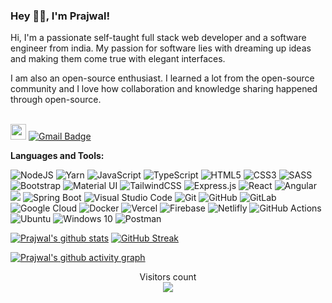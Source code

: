 ### Hey 👋🏽, I'm Prajwal!

<!-- <a href="https://www.linkedin.com/in/prajwalborkar/">
    <img align="left" alt="Prajwal Borkar | Linkedin" width="24px" src="https://github.com/TheDudeThatCode/TheDudeThatCode/blob/master/Assets/Linkedin.svg" />
  </a> -->
Hi, I'm a passionate self-taught full stack web developer and a software engineer from india. My passion for software lies with dreaming up ideas and making them come true with elegant interfaces.

I am also an open-source enthusiast. I learned a lot from the open-source community and I love how collaboration and knowledge sharing happened through open-source. <br> <br> 

<a href="https://www.linkedin.com/in/prajwal-borkar/"><img src="https://img.shields.io/badge/linkedin-%230077B5.svg?&style=for-the-badge&logo=linkedin&logoColor=white" height=25></a> [![Gmail Badge](https://img.shields.io/badge/-Gmail-c14438?style=flat-square&logo=Gmail&logoColor=white&link=mailto:prajwalborkar5075@gmail.com)](mailto:prajwalborkar5075@gmail.com)
<br />
<!-- [![Linkedin Badge](https://img.shields.io/badge/-prajwalborkar-blue?style=social&logo=Linkedin&logoColor=blue&link=https://www.linkedin.com/in/prajwal-borkar/)](https://www.linkedin.com/in/prajwal-borkar/) -->


**Languages and Tools:**  

<img alt="NodeJS" src="https://img.shields.io/badge/node.js-%2343853D.svg?&style=for-the-badge&logo=node.js&logoColor=white"/> <img alt="Yarn" src= "https://img.shields.io/badge/Yarn-2C8EBB?style=for-the-badge&logo=yarn&logoColor=white" /> <img alt="JavaScript" src="https://img.shields.io/badge/javascript-%23323330.svg?&style=for-the-badge&logo=javascript&logoColor=%23F7DF1E"/> <img alt="TypeScript" src="https://img.shields.io/badge/typescript-%23007ACC.svg?&style=for-the-badge&logo=typescript&logoColor=white"/> <img alt="HTML5" src="https://img.shields.io/badge/html5-%23E34F26.svg?&style=for-the-badge&logo=html5&logoColor=white"/> <img alt="CSS3" src="https://img.shields.io/badge/css3-%231572B6.svg?&style=for-the-badge&logo=css3&logoColor=white"/> <img alt="SASS" src="https://img.shields.io/badge/SASS-hotpink.svg?&style=for-the-badge&logo=SASS&logoColor=white"/> <img alt="Bootstrap" src="https://img.shields.io/badge/bootstrap-%23563D7C.svg?&style=for-the-badge&logo=bootstrap&logoColor=white"/> <img alt="Material UI" src="https://img.shields.io/badge/materialui-%230081CB.svg?&style=for-the-badge&logo=material-ui&logoColor=white"/> <img alt="TailwindCSS" src="https://img.shields.io/badge/tailwindcss-%2338B2AC.svg?&style=for-the-badge&logo=tailwind-css&logoColor=white"/> <img alt="Express.js" src="https://img.shields.io/badge/express.js-%23404d59.svg?&style=for-the-badge"/> <img alt="React" src="https://img.shields.io/badge/react-%2320232a.svg?&style=for-the-badge&logo=react&logoColor=%2361DAFB"/> <img alt="Angular" src="https://img.shields.io/badge/angular-%23DD0031.svg?&style=for-the-badge&logo=angular&logoColor=white"/> <img src="https://img.shields.io/badge/Python-FFD43B?style=for-the-badge&logo=python&logoColor=blue"/> <img alt="Spring Boot" src="https://img.shields.io/badge/Spring_Boot-F2F4F9?style=for-the-badge&logo=spring-boot" /> <img alt="Visual Studio Code" src="https://img.shields.io/badge/VisualStudioCode-0078d7.svg?&style=for-the-badge&logo=visual-studio-code&logoColor=white"/> <img alt="Git" src="https://img.shields.io/badge/git-%23F05033.svg?&style=for-the-badge&logo=git&logoColor=white"/> <img alt="GitHub" src="https://img.shields.io/badge/github-%23121011.svg?&style=for-the-badge&logo=github&logoColor=white"/> <img alt="GitLab" src="https://img.shields.io/badge/gitlab-%23181717.svg?&style=for-the-badge&logo=gitlab&logoColor=white"/> <img alt="Google Cloud" src="https://img.shields.io/badge/GoogleCloud-%234285F4.svg?&style=for-the-badge&logo=google-cloud&logoColor=white"/> <img alt="Docker" src="https://img.shields.io/badge/Docker-2CA5E0?style=for-the-badge&logo=docker&logoColor=white" /> <img alt="Vercel" src="https://img.shields.io/badge/vercel-%23000000.svg?&style=for-the-badge&logo=vercel&logoColor=white"/> <img alt="Firebase" src="https://img.shields.io/badge/firebase-%23039BE5.svg?&style=for-the-badge&logo=firebase"/> <img alt="Netlifly" src="https://img.shields.io/badge/netlifly-%232C5263.svg?&style=for-the-badge&logo=netlify&logoColor=white"/> <img alt="GitHub Actions" src="https://img.shields.io/badge/githubactions-%232671E5.svg?&style=for-the-badge&logo=githubactions&logoColor=white"/> <img alt="Ubuntu" src="https://img.shields.io/badge/Ubuntu-E95420?style=for-the-badge&logo=ubuntu&logoColor=white" />  <img alt="Windows 10" src="https://img.shields.io/badge/Windows-0078D6?style=for-the-badge&logo=windows&logoColor=white" /> <img alt="Postman" src="https://img.shields.io/badge/Postman-FF6C37?style=for-the-badge&logo=postman&logoColor=red" /> <br>


 [![Prajwal's github stats](https://github-readme-stats.vercel.app/api?username=prajwalborkar&show_icons=true&theme=merko)](https://github.com/prajwalborkar) [![GitHub Streak](https://github-readme-streak-stats.herokuapp.com/?user=PrajwalBorkar&theme=highcontrast)](https://git.io/streak-stats)
 
<!--  [![Top Langs](https://github-readme-stats.vercel.app/api/top-langs/?username=prajwalborkar&layout=compact)](https://github.com/anuraghazra/github-readme-stats)  -->
 
 [![Prajwal's github activity graph](https://activity-graph.herokuapp.com/graph?username=PrajwalBorkar&theme=redical)](https://github.com/PrajwalBorkar/github-readme-activity-graph) 
 
  <p align="center"> 
  Visitors count<br>
  <img src="https://profile-counter.glitch.me/prajwalborkar/count.svg" />
</p>

<!--

 
<p align="center">
  <img src="https://raw.githubusercontent.com/PrajwalBorkar/github-stats-transparent/cab02d3b4d9de44c4cc058b3d516a093ab46f6bb/generated/overview.svg" alt="visit-counter" height="200">
  <img src="https://raw.githubusercontent.com/PrajwalBorkar/github-stats-transparent/cab02d3b4d9de44c4cc058b3d516a093ab46f6bb/generated/languages.svg" alt="language-stats" height="200">
</p>

<br>

<p align="center">
  <p align="center">
    <img src="https://github-profile-trophy.vercel.app/?username=RitamChakraborty&no-bg=true&no-frame=true&margin-w=15&column=-1&theme=algolia&title=Commits">
  </p>
  <p align="center">
    <img src ="https://github-profile-trophy.vercel.app/?username=RitamChakraborty&no-bg=true&no-frame=true&margin-w=20&column=-1&theme=onedark&title=MultiLanguage,Repositories">
  </p>
  <p align="center">
    <img src="https://github-readme-streak-stats.herokuapp.com/?user=RitamChakraborty&theme=city-lights&date_format=j%20M%5B%20Y%5D&border=8B8B8B50&background=DD272700&stroke=FF131300&ring=D8FF55&fire=FFD739&currStreakNum=8F71EF&sideNums=C19AF3&currStreakLabel=00BE33&sideLabels=24BB70" alt="GitHub Streak" />
  </p>
</p>
 -->
